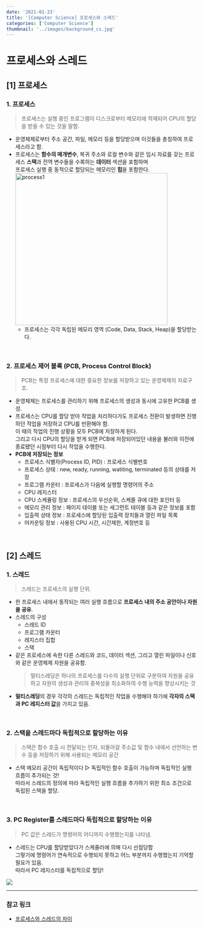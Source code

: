 ```yaml
---
date: '2021-01-23'
title: '[Computer Science] 프로세스와 스레드'
categories: ['Computer Science']
thumbnail: '../images/background_cs.jpg'
---
```


# 프로세스와 스레드

## [1] 프로세스

### 1. 프로세스

> 프로세스는 실행 중인 프로그램이 디스크로부터 메모리에 적재되어 CPU의 할당을 받을 수 있는 것을 말함.

-   운영체제로부터 주소 공간, 파일, 메모리 등을 할당받으며 이것들을 총칭하여 프로세스라고 함.
-   프로세스는 **함수의 매개변수**, 복귀 주소와 로컬 변수와 같은 임시 자료를 갖는 프로세스 **스택**과 전역 변수들을 수록하는 **데이터** 섹션을 포함하며  
     프로세스 실행 중 동적으로 할당되는 메모리인 **힙**을 포함한다.  
     <img src="https://user-images.githubusercontent.com/33610315/105507847-0a156900-5d0f-11eb-858c-7c1cdbcf5b07.png" alt="process1" height="400px">
    -   프로세스는 각각 독립된 메모리 영역 (Code, Data, Stack, Heap)을 할당받는다.

<br/>

### 2. 프로세스 제어 블록 (PCB, Process Control Block)

> PCB는 특정 프로세스에 대한 중요한 정보를 저장하고 있는 운영체제의 자료구조.

-   운영체제는 프로세스를 관리하기 위해 프로세스의 생성과 동시에 고유한 PCB를 생성.
-   프로세스는 CPU를 할당 받아 작업을 처리하다가도 프로세스 전환이 발생하면 진행하던 작업을 저장하고 CPU를 반환해야 함.  
     이 때의 작업의 진행 상황을 모두 PCB에 저장하게 된다.  
     그리고 다시 CPU의 할당을 받게 되면 PCB에 저장되어있던 내용을 불러와 이전에 종료됐던 시점부터 다시 작업을 수행한다.
-   **PCB에 저장되는 정보**
    -   프로세스 식별자(Process ID, PID) : 프로세스 식별번호
    -   프로세스 상태 : new, ready, running, watiting, terminated 등의 상태를 저장
    -   프로그램 카운터 : 프로세스가 다음에 실행할 명령어의 주소
    -   CPU 레지스터
    -   CPU 스케쥴링 정보 : 프로세스의 우선순위, 스케줄 큐에 대한 포인터 등
    -   메모리 관리 정보 : 페이지 테이블 또는 세그먼트 테이블 등과 같은 정보를 포함
    -   입출력 상태 정보 : 프로세스에 할당된 입출력 장치들과 열린 파일 목록
    -   어카운팅 정보 : 사용된 CPU 시간, 시간제한, 계정번호 등

<br/>

## [2] 스레드

### 1. 스레드

> 스레드는 프로세스의 실행 단위.

-   한 프로세스 내에서 동작되는 여러 실행 흐름으로 **프로세스 내의 주소 공안이나 자원을 공유**.
-   스레드의 구성
    -   스레드 ID
    -   프로그램 카운터
    -   레지스터 집합
    -   스택
-   같은 프로세스에 속한 다른 스레드와 코드, 데이터 섹션, 그리고 열린 파일이나 신호와 같은 운영체제 자원을 공유함.
    > 멀티스레딩은 하나의 프로세스를 다수의 실행 단위로 구분하여 자원을 공유하고 자원의 생성과 관리의 중복성을 최소화하여 수행 능력을 향상시키는 것
-   **멀티스레딩**의 경우 각각의 스레드는 독립적인 작업을 수행해야 하기에 **각자의 스택과 PC 레지스터 값**을 가지고 있음.

<br/>

### 2. 스택을 스레드마다 독립적으로 할당하는 이유

> 스택은 함수 호출 시 전달되는 인자, 되돌아갈 주소값 및 함수 내에서 선언하는 변수 등을 저장하기 위해 사용되는 메모리 공간

-   스택 메모리 공간이 독립적이다 ▷ 독립적인 함수 호출이 가능하며 독립적인 실행 흐름이 추가되는 것!  
     따라서 스레드의 정의에 따라 독립적인 실행 흐름을 추가하기 위한 최소 조건으로 독립된 스택을 할당.

<br/>

### 3. PC Register를 스레드마다 독립적으로 할당하는 이유

> PC 값은 스레드가 명령어의 어디까지 수행했는지를 나타냄.

-   스레드는 CPU를 할당받았다가 스케줄러에 의해 다시 선점당함  
 그렇기에 명령어가 연속적으로 수행되지 못하고 어느 부분까지 수행했는지 기억할 필요가 있음.  
 따라서 PC 레지스터를 독립적으로 할당!  
 <img src ="https://user-images.githubusercontent.com/33610315/105511824-af324080-5d13-11eb-8cd1-06e97c8c06e3.png">
<hr/>

### **참고 링크**

-   [프로세스와 스레드의 차이](https://ggodong.tistory.com/24)
